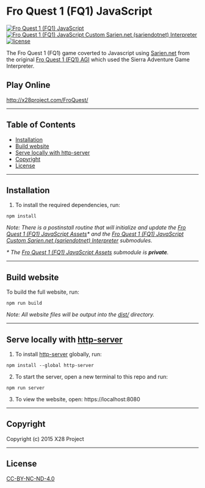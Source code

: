 # Fro Quest 1 (FQ1) JavaScript

[![Fro Quest 1 (FQ1) JavaScript](https://img.shields.io/github/package-json/v/x28project/fro-quest-1-js)](https://github.com/x28project/fro-quest-1-js)
[![Fro Quest 1 (FQ1) JavaScript Custom Sarien.net (sariendotnet) Interpreter](https://img.shields.io/github/package-json/v/x28project/fro-quest-1-js-sariendotnet-interpreter?label=fro-quest-1-js-sariendotnet-interpreter)](https://github.com/x28project/fro-quest-1-js-sariendotnet-interpreter)
[![license](https://img.shields.io/github/license/x28project/fro-quest-1-js)](LICENSE)

The Fro Quest 1 (FQ1) game coverted to Javascript using [Sarien.net](http://sarien.net/) from the original [Fro Quest 1 (FQ1) AGI](https://github.com/x28project/fro-quest-1-agi) which used the Sierra Adventure Game Interpreter.

## Play Online

http://x28project.com/FroQuest/

---

## Table of Contents

- [Installation](#installation)
- [Build website](#build-website)
- [Serve locally with http-server](#serve-locally-with-http-server)
- [Copyright](#copyright)
- [License](#license)

---

## Installation

1. To install the required dependencies, run: <br />

```
npm install
```

_Note: There is a postinstall routine that will initialize and update the [Fro Quest 1 (FQ1) JavaScript Assets](https://github.com/x28project/fro-quest-1-js-assets)\* and the [Fro Quest 1 (FQ1) JavaScript Custom Sarien.net (sariendotnet) Interpreter](https://github.com/x28project/fro-quest-1-js-sariendotnet-interpreter) submodules._

_\* The [Fro Quest 1 (FQ1) JavaScript Assets](https://github.com/x28project/fro-quest-1-js-assets) submodule is **private**._

---

## Build website

To build the full website, run:

```
npm run build
```

_Note: All website files will be output into the [dist/](dist/) directory._

---

## Serve locally with [http-server](https://www.npmjs.com/package/http-server)

1. To install [http-server](https://www.npmjs.com/package/http-server) globally, run:

```
npm install --global http-server
```

2. To start the server, open a new terminal to this repo and run:

```
npm run server
```

3. To view the website, open: https://localhost:8080

---

## Copyright

Copyright (c) 2015 X28 Project

---

## License

[CC-BY-NC-ND-4.0](LICENSE)
